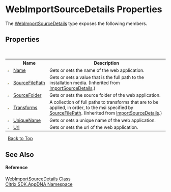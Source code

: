 # WebImportSourceDetails Properties
 

The <a href="T_Citrix_SDK_AppDNA_WebImportSourceDetails">WebImportSourceDetails</a> type exposes the following members.


## Properties
&nbsp;<table><tr><th></th><th>Name</th><th>Description</th></tr><tr><td>![Public property](media/pubproperty.gif "Public property")</td><td><a href="P_Citrix_SDK_AppDNA_WebImportSourceDetails_Name">Name</a></td><td>
Gets or sets the name of the web application.</td></tr><tr><td>![Public property](media/pubproperty.gif "Public property")</td><td><a href="P_Citrix_SDK_AppDNA_ImportSourceDetails_SourceFilePath">SourceFilePath</a></td><td>
Gets or sets a value that is the full path to the installation media.
 (Inherited from <a href="T_Citrix_SDK_AppDNA_ImportSourceDetails">ImportSourceDetails</a>.)</td></tr><tr><td>![Public property](media/pubproperty.gif "Public property")</td><td><a href="P_Citrix_SDK_AppDNA_WebImportSourceDetails_SourceFolder">SourceFolder</a></td><td>
Gets or sets the source folder of the web application.</td></tr><tr><td>![Public property](media/pubproperty.gif "Public property")</td><td><a href="P_Citrix_SDK_AppDNA_ImportSourceDetails_Transforms">Transforms</a></td><td>
A collection of full paths to transforms that are to be applied, in order, to the msi specified by <a href="P_Citrix_SDK_AppDNA_ImportSourceDetails_SourceFilePath">SourceFilePath</a>.
 (Inherited from <a href="T_Citrix_SDK_AppDNA_ImportSourceDetails">ImportSourceDetails</a>.)</td></tr><tr><td>![Public property](media/pubproperty.gif "Public property")</td><td><a href="P_Citrix_SDK_AppDNA_WebImportSourceDetails_UniqueName">UniqueName</a></td><td>
Gets or sets a unique name of the web application.</td></tr><tr><td>![Public property](media/pubproperty.gif "Public property")</td><td><a href="P_Citrix_SDK_AppDNA_WebImportSourceDetails_Url">Url</a></td><td>
Gets or sets the url of the web application.</td></tr></table>&nbsp;
<a href="#webimportsourcedetails-properties">Back to Top</a>

## See Also


#### Reference
<a href="T_Citrix_SDK_AppDNA_WebImportSourceDetails">WebImportSourceDetails Class</a><br /><a href="N_Citrix_SDK_AppDNA">Citrix.SDK.AppDNA Namespace</a><br />